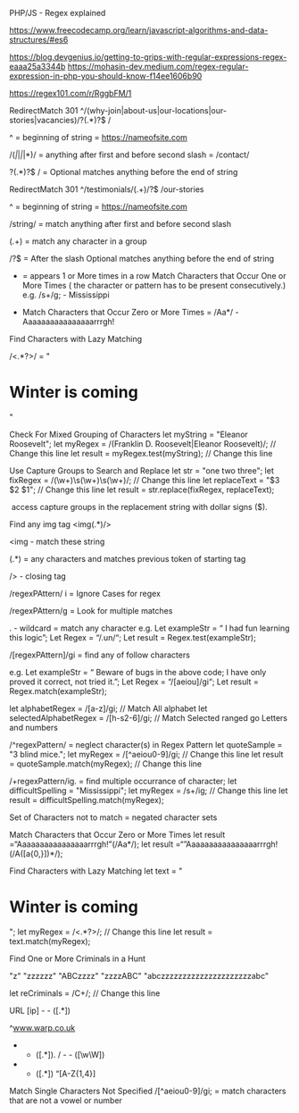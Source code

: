 PHP/JS - Regex explained 

https://www.freecodecamp.org/learn/javascript-algorithms-and-data-structures/#es6

https://blog.devgenius.io/getting-to-grips-with-regular-expressions-regex-eaaa25a3344b
https://mohasin-dev.medium.com/regex-regular-expression-in-php-you-should-know-f14ee1606b90


https://regex101.com/r/RggbFM/1

RedirectMatch 301 
^/(why-join|about-us|our-locations|our-stories|vacancies)/?(.*)?$ /


^ = beginning of string = https://nameofsite.com

/(*|*|*|*|*)/ = anything after first and before second slash  = /contact/

?(.*)?$ / = Optional matches anything before the end of string






RedirectMatch 301 ^/testimonials/(.+)/?$ /our-stories

^ = beginning of string = https://nameofsite.com

/string/ = match anything after first and before second slash

(.+) = match any character in a group

/?$ = After the slash Optional matches anything before the end of string

+ = appears 1 or More times in a row
Match Characters that Occur One or More Times ( the character or pattern has to be present consecutively.)
e.g. /s+/g; - Mississippi

- Match Characters that Occur Zero or More Times  = 
/Aa*/ - Aaaaaaaaaaaaaaaarrrgh! 

Find Characters with Lazy Matching 

/<.*?>/ = "<h1>Winter is coming</h1>"

 
Check For Mixed Grouping of Characters
let myString = "Eleanor Roosevelt";
let myRegex = /(Franklin D. Roosevelt|Eleanor Roosevelt)/; // Change this line
let result = myRegex.test(myString); // Change this line


Use Capture Groups to Search and Replace
let str = "one two three";
let fixRegex = /(\w+)\s(\w+)\s(\w+)/; // Change this line
let replaceText = "$3 $2 $1"; // Change this line
let result = str.replace(fixRegex, replaceText);

 access capture groups in the replacement string with dollar signs ($).


Find any img tag
<img(.*)\/>

<img - match these string 

(.*) = any characters and matches previous token of starting tag

\/> - closing tag


 /regexPAttern/ i = Ignore Cases for regex 

 /regexPAttern/g = Look for multiple matches  

. - wildcard =  match any character
e.g. 
Let exampleStr = “ I had fun learning this logic”;
Let Regex = “/.un/“;
Let result = Regex.test(exampleStr);

/[regexPAttern]/gi = find any of follow characters 

e.g. 
Let exampleStr = “ Beware of bugs in the above code; I have only proved it correct, not tried it.”;
Let Regex = “/[aeiou]/gi“;
Let result = Regex.match(exampleStr);

let alphabetRegex = /[a-z]/gi; // Match All alphabet
let selectedAlphabetRegex = /[h-s2-6]/gi; // Match Selected ranged go Letters and numbers 


/^regexPattern/  = neglect character(s) in Regex Pattern
let quoteSample = "3 blind mice.";
let myRegex = /[^aeiou0-9]/gi; // Change this line
let result = quoteSample.match(myRegex); // Change this line


/+regexPattern/ig. = find multiple occurrance of character; 
let difficultSpelling = "Mississippi";
let myRegex = /s+/ig; // Change this line
let result = difficultSpelling.match(myRegex);

Set of Characters not to match = negated character sets


Match Characters that Occur Zero or More Times 
let result =“Aaaaaaaaaaaaaaaarrrgh!”(/Aa*/);
let result =“”Aaaaaaaaaaaaaaaarrrgh!(/A([a{0,}])*/);



Find Characters with Lazy Matching
let text = "<h1>Winter is coming</h1>";
let myRegex = /<.*?>/; // Change this line
let result = text.match(myRegex);


Find One or More Criminals in a Hunt

"z"
"zzzzzz"
"ABCzzzz"
"zzzzABC"
"abczzzzzzzzzzzzzzzzzzzzzabc"


let reCriminals = /C+/; // Change this line


URL [ip] - - ([.*])

^www.warp.co.uk
 - - ([.*]). /  - - ([\w\W])
 - - (\[.*\]) “[A-Z{1,4}] 



Match Single Characters Not Specified
/[^aeiou0-9]/gi; = match characters that are not a vowel or number
